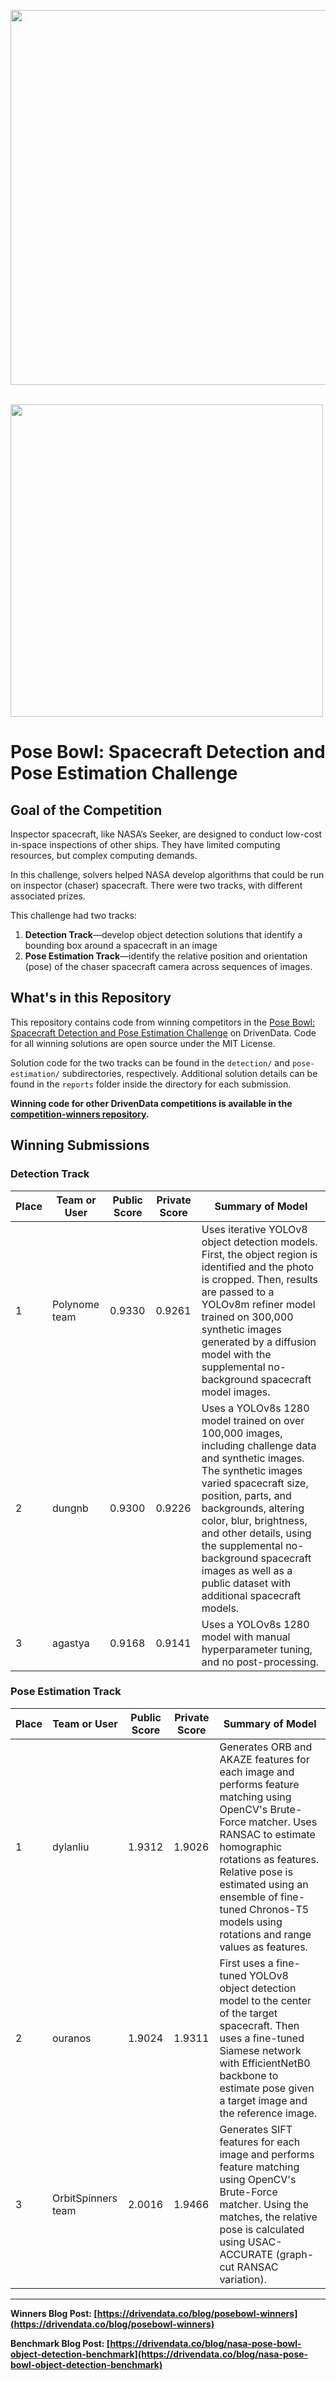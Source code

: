 [<img src='https://s3.amazonaws.com/drivendata-public-assets/logo-white-blue.png' width='600'>](https://www.drivendata.org/)
<br><br>

[<img src='https://drivendata-prod-public.s3.amazonaws.com/comp_images/competition-group-tile-nasa-spacecraft.png' width='500'>](https://space-inspection.drivendata.org/)

# Pose Bowl: Spacecraft Detection and Pose Estimation Challenge

## Goal of the Competition

Inspector spacecraft, like NASA’s Seeker, are designed to conduct low-cost in-space inspections of other ships. They have limited computing resources, but complex computing demands.

In this challenge, solvers helped NASA develop algorithms that could be run on inspector (chaser) spacecraft. There were two tracks, with different associated prizes.

This challenge had two tracks:

1. **Detection Track**—develop object detection solutions that identify a bounding box around a spacecraft in an image
2. **Pose Estimation Track**—identify the relative position and orientation (pose) of the chaser spacecraft camera across sequences of images.

## What's in this Repository

This repository contains code from winning competitors in the [Pose Bowl: Spacecraft Detection and Pose Estimation Challenge](https://space-inspection.drivendata.org/) on DrivenData. Code for all winning solutions are open source under the MIT License.

Solution code for the two tracks can be found in the `detection/` and `pose-estimation/` subdirectories, respectively. Additional solution details can be found in the `reports` folder inside the directory for each submission.

**Winning code for other DrivenData competitions is available in the [competition-winners repository](https://github.com/drivendataorg/competition-winners).**

## Winning Submissions

### Detection Track

| Place | Team or User  | Public Score | Private Score | Summary of Model                           |
|-------|---------------|--------------|---------------|--------------------------------------------|
| 1     | Polynome team | 0.9330       | 0.9261        | Uses iterative YOLOv8 object detection models. First, the object region is identified and the photo is cropped. Then, results are passed to a YOLOv8m refiner model trained on 300,000 synthetic images generated by a diffusion model with the supplemental no-background spacecraft model images.  |
| 2     | dungnb        | 0.9300       | 0.9226        | Uses a YOLOv8s 1280 model trained on over 100,000 images, including challenge data and synthetic images. The synthetic images varied spacecraft size, position, parts, and backgrounds, altering color, blur, brightness, and other details, using the supplemental no-background spacecraft images as well as a public dataset with additional spacecraft models. |
| 3     | agastya       | 0.9168       | 0.9141        | Uses a YOLOv8s 1280 model with manual hyperparameter tuning, and no post-processing. |

### Pose Estimation Track

| Place | Team or User       | Public Score | Private Score | Summary of Model                                                                                                                                                                                                                                                    |
|-------|--------------------|--------------|---------------|---------------------------------------------------------------------------------------------------------------------------------------------------------------------------------------------------------------------------------------------------------------------|
| 1     | dylanliu           | 1.9312       | 1.9026        | Generates ORB and AKAZE features for each image and performs feature matching using OpenCV's Brute-Force matcher. Uses RANSAC to estimate homographic rotations as features. Relative pose is estimated using an ensemble of fine-tuned Chronos-T5 models using rotations and range values as features. |
| 2     | ouranos            | 1.9024       | 1.9311        | First uses a fine-tuned YOLOv8 object detection model to the center of the target spacecraft. Then uses a fine-tuned Siamese network with EfficientNetB0 backbone to estimate pose given a target image and the reference image. |
| 3     | OrbitSpinners team | 2.0016       | 1.9466        | Generates SIFT features for each image and performs feature matching using OpenCV's Brute-Force matcher. Using the matches, the relative pose is calculated using USAC-ACCURATE (graph-cut RANSAC variation). |

---

**Winners Blog Post: [https://drivendata.co/blog/posebowl-winners](https://drivendata.co/blog/posebowl-winners)**

**Benchmark Blog Post: [https://drivendata.co/blog/nasa-pose-bowl-object-detection-benchmark](https://drivendata.co/blog/nasa-pose-bowl-object-detection-benchmark)**
